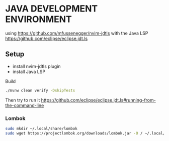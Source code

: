 # JAVA DEVELOPMENT ENVIRONMENT

using https://github.com/mfussenegger/nvim-jdtls with the Java LSP
https://github.com/eclipse/eclipse.jdt.ls

## Setup

* install nvim-jdtls plugin
* install Java LSP

Build

```sh
./mvnw clean verify -DskipTests
```

Then try to run it https://github.com/eclipse/eclipse.jdt.ls#running-from-the-command-line

### Lombok

```sh
sudo mkdir ~/.local/share/lombok
sudo wget https://projectlombok.org/downloads/lombok.jar -O / ~/.local/share/lombok/lombok.jar
```
